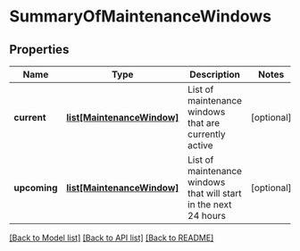 # SummaryOfMaintenanceWindows

## Properties
Name | Type | Description | Notes
------------ | ------------- | ------------- | -------------
**current** | [**list[MaintenanceWindow]**](MaintenanceWindow.md) | List of maintenance windows that are currently active | [optional] 
**upcoming** | [**list[MaintenanceWindow]**](MaintenanceWindow.md) | List of maintenance windows that will start in the next 24 hours | [optional] 

[[Back to Model list]](../README.md#documentation-for-models) [[Back to API list]](../README.md#documentation-for-api-endpoints) [[Back to README]](../README.md)



